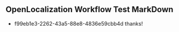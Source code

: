 ## OpenLocalization Workflow Test MarkDown
* f99eb1e3-2262-43a5-88e8-4836e59cbb4d thanks!

<!--HONumber=Sep16_HO1-->


